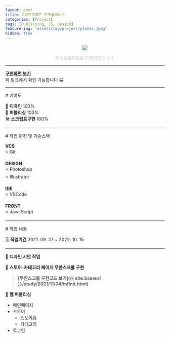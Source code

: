 ```yaml
---
layout: post
title: 토이프로젝트 마켓플레이스
categories: [Project]
tags: [Publishing, JS, Design]
feature-img: "assets/img/project/plants.jpeg"
hidden: true
---
```


<p style="text-align: center;">
<img src="{{ site.baseurl }}/assets/img/project/plants.jpeg">
</p>
<p style="color: #ccc; text-align: center">토이프로젝트로 진행하였습니다.</p>  

---
**[구현화면 보기](https://yi-jeong.github.io/PLANTS/index.html)**  
위 링크에서 확인 가능합니다 😀  

---
<p class="box-title"># 기여도</p>

🎨 **디자인** 100%  
📝 **퍼블리싱** 100%  
🛠 **스크립트구현** 100%  

----
<p class="box-title"># 작업 환경 및 기술스택</p>

**VCS**  
   ⭐️ Git

**DESIGN**  
   ⭐️ Photoshop   
   ⭐️ Illustrator  
 
**IDE**   
   ⭐️ VSCode  

**FRONT**  
   ⭐️ Java Script

----

<p class="box-title"># 작업 내용</p>

🗓 **작업기간**  2021. 09. 27 ~ 2022. 10. 15

--- 

📌 **디자인 시안 작업**

📌 **스토어-카테고리 페이지 무한스크롤 구현**  
> **[무한스크롤 구현코드 보기]({{ site.baseurl }}/study/2021/11/04/infinit.html)**

📌 **웹 퍼블리싱** 
>
* 메인페이지
* 스토어
   * 스토어홈
   * 카테고리
* 로그인